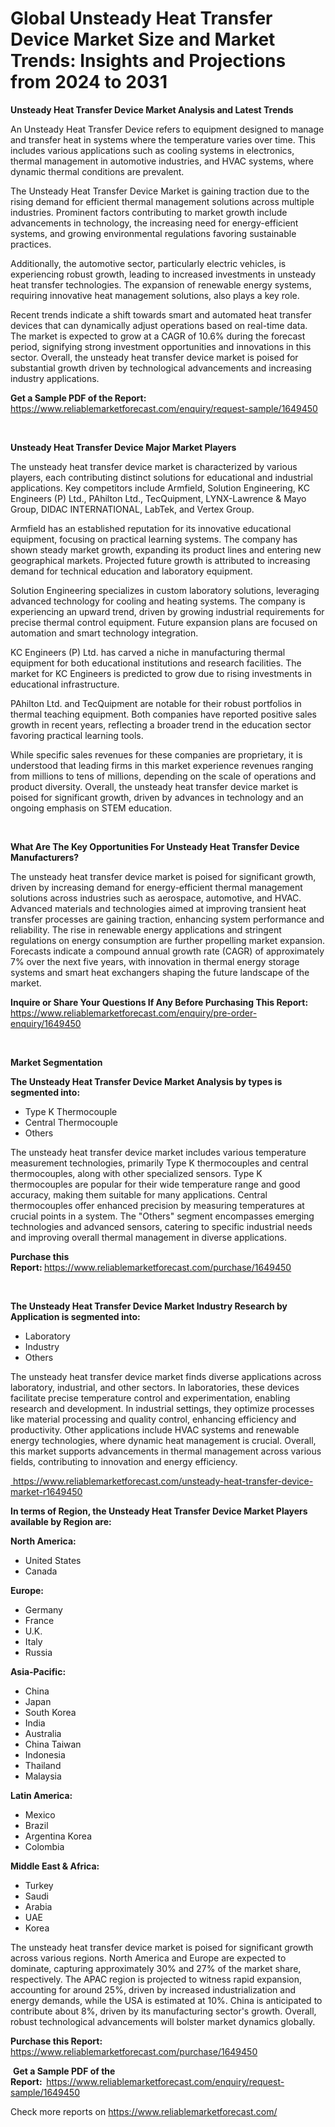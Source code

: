 <p><h1>Global Unsteady Heat Transfer Device Market Size and Market Trends: Insights and Projections from 2024 to 2031</h1></p><p><strong>Unsteady Heat Transfer Device Market Analysis and Latest Trends</strong></p>
<p><p>An Unsteady Heat Transfer Device refers to equipment designed to manage and transfer heat in systems where the temperature varies over time. This includes various applications such as cooling systems in electronics, thermal management in automotive industries, and HVAC systems, where dynamic thermal conditions are prevalent. </p><p>The Unsteady Heat Transfer Device Market is gaining traction due to the rising demand for efficient thermal management solutions across multiple industries. Prominent factors contributing to market growth include advancements in technology, the increasing need for energy-efficient systems, and growing environmental regulations favoring sustainable practices. </p><p>Additionally, the automotive sector, particularly electric vehicles, is experiencing robust growth, leading to increased investments in unsteady heat transfer technologies. The expansion of renewable energy systems, requiring innovative heat management solutions, also plays a key role. </p><p>Recent trends indicate a shift towards smart and automated heat transfer devices that can dynamically adjust operations based on real-time data. The market is expected to grow at a CAGR of 10.6% during the forecast period, signifying strong investment opportunities and innovations in this sector. Overall, the unsteady heat transfer device market is poised for substantial growth driven by technological advancements and increasing industry applications.</p></p>
<p><strong>Get a Sample PDF of the Report:&nbsp;</strong> <a href="https://www.reliablemarketforecast.com/enquiry/request-sample/1649450?utm_campaign=1950&utm_medium=2&utm_source=Github&utm_content=ia&utm_term=29122024&utm_id=unsteady-heat-transfer-device">https://www.reliablemarketforecast.com/enquiry/request-sample/1649450</a></p>
<p>&nbsp;</p>
<p><strong>Unsteady Heat Transfer Device Major Market Players</strong></p>
<p><p>The unsteady heat transfer device market is characterized by various players, each contributing distinct solutions for educational and industrial applications. Key competitors include Armfield, Solution Engineering, KC Engineers (P) Ltd., PAhilton Ltd., TecQuipment, LYNX-Lawrence & Mayo Group, DIDAC INTERNATIONAL, LabTek, and Vertex Group.</p><p>Armfield has an established reputation for its innovative educational equipment, focusing on practical learning systems. The company has shown steady market growth, expanding its product lines and entering new geographical markets. Projected future growth is attributed to increasing demand for technical education and laboratory equipment.</p><p>Solution Engineering specializes in custom laboratory solutions, leveraging advanced technology for cooling and heating systems. The company is experiencing an upward trend, driven by growing industrial requirements for precise thermal control equipment. Future expansion plans are focused on automation and smart technology integration.</p><p>KC Engineers (P) Ltd. has carved a niche in manufacturing thermal equipment for both educational institutions and research facilities. The market for KC Engineers is predicted to grow due to rising investments in educational infrastructure.</p><p>PAhilton Ltd. and TecQuipment are notable for their robust portfolios in thermal teaching equipment. Both companies have reported positive sales growth in recent years, reflecting a broader trend in the education sector favoring practical learning tools.</p><p>While specific sales revenues for these companies are proprietary, it is understood that leading firms in this market experience revenues ranging from millions to tens of millions, depending on the scale of operations and product diversity. Overall, the unsteady heat transfer device market is poised for significant growth, driven by advances in technology and an ongoing emphasis on STEM education.</p></p>
<p>&nbsp;</p>
<p><strong>What Are The Key Opportunities For Unsteady Heat Transfer Device Manufacturers?</strong></p>
<p><p>The unsteady heat transfer device market is poised for significant growth, driven by increasing demand for energy-efficient thermal management solutions across industries such as aerospace, automotive, and HVAC. Advanced materials and technologies aimed at improving transient heat transfer processes are gaining traction, enhancing system performance and reliability. The rise in renewable energy applications and stringent regulations on energy consumption are further propelling market expansion. Forecasts indicate a compound annual growth rate (CAGR) of approximately 7% over the next five years, with innovation in thermal energy storage systems and smart heat exchangers shaping the future landscape of the market.</p></p>
<p><strong>Inquire or Share Your Questions If Any Before Purchasing This Report:</strong> <a href="https://www.reliablemarketforecast.com/enquiry/pre-order-enquiry/1649450?utm_campaign=1950&utm_medium=2&utm_source=Github&utm_content=ia&utm_term=29122024&utm_id=unsteady-heat-transfer-device">https://www.reliablemarketforecast.com/enquiry/pre-order-enquiry/1649450</a></p>
<p>&nbsp;</p>
<p><strong>Market Segmentation</strong></p>
<p><strong>The Unsteady Heat Transfer Device Market Analysis by types is segmented into:</strong></p>
<p><ul><li>Type K Thermocouple</li><li>Central Thermocouple</li><li>Others</li></ul></p>
<p><p>The unsteady heat transfer device market includes various temperature measurement technologies, primarily Type K thermocouples and central thermocouples, along with other specialized sensors. Type K thermocouples are popular for their wide temperature range and good accuracy, making them suitable for many applications. Central thermocouples offer enhanced precision by measuring temperatures at crucial points in a system. The "Others" segment encompasses emerging technologies and advanced sensors, catering to specific industrial needs and improving overall thermal management in diverse applications.</p></p>
<p><strong>Purchase this Report:&nbsp;</strong><a href="https://www.reliablemarketforecast.com/purchase/1649450?utm_campaign=1950&utm_medium=2&utm_source=Github&utm_content=ia&utm_term=29122024&utm_id=unsteady-heat-transfer-device">https://www.reliablemarketforecast.com/purchase/1649450</a></p>
<p>&nbsp;</p>
<p><strong>The Unsteady Heat Transfer Device Market Industry Research by Application is segmented into:</strong></p>
<p><ul><li>Laboratory</li><li>Industry</li><li>Others</li></ul></p>
<p><p>The unsteady heat transfer device market finds diverse applications across laboratory, industrial, and other sectors. In laboratories, these devices facilitate precise temperature control and experimentation, enabling research and development. In industrial settings, they optimize processes like material processing and quality control, enhancing efficiency and productivity. Other applications include HVAC systems and renewable energy technologies, where dynamic heat management is crucial. Overall, this market supports advancements in thermal management across various fields, contributing to innovation and energy efficiency.</p></p>
<p><a href="https://www.reliablemarketforecast.com/unsteady-heat-transfer-device-market-r1649450?utm_campaign=1950&utm_medium=2&utm_source=Github&utm_content=ia&utm_term=29122024&utm_id=unsteady-heat-transfer-device">&nbsp;https://www.reliablemarketforecast.com/unsteady-heat-transfer-device-market-r1649450</a></p>
<p><strong>In terms of Region, the Unsteady Heat Transfer Device Market Players available by Region are:</strong></p>
<p>
    <p> <strong> North America: </strong>
        <ul>
            <li>United States</li>
            <li>Canada</li>
        </ul>
        </p> 
    <p> <strong> Europe: </strong>
        <ul>
            <li>Germany</li>
            <li>France</li>
            <li>U.K.</li>
            <li>Italy</li>
            <li>Russia</li>
        </ul>
        </p> 
    <p> <strong> Asia-Pacific: </strong>
        <ul>
            <li>China</li>
            <li>Japan</li>
            <li>South Korea</li>
            <li>India</li>
            <li>Australia</li>
            <li>China Taiwan</li>
            <li>Indonesia</li>
            <li>Thailand</li>
            <li>Malaysia</li>
        </ul>
        </p> 
    <p> <strong> Latin America: </strong>
        <ul>
            <li>Mexico</li>
            <li>Brazil</li>
            <li>Argentina Korea</li>
            <li>Colombia</li>
        </ul>
        </p> 
    <p> <strong> Middle East & Africa: </strong>
        <ul>
            <li>Turkey</li>
            <li>Saudi</li>
            <li>Arabia</li>
            <li>UAE</li>
            <li>Korea</li>
        </ul>
    </p>
    </p>
<p><p>The unsteady heat transfer device market is poised for significant growth across various regions. North America and Europe are expected to dominate, capturing approximately 30% and 27% of the market share, respectively. The APAC region is projected to witness rapid expansion, accounting for around 25%, driven by increased industrialization and energy demands, while the USA is estimated at 10%. China is anticipated to contribute about 8%, driven by its manufacturing sector's growth. Overall, robust technological advancements will bolster market dynamics globally.</p></p>
<p><strong>Purchase this Report: </strong><a href="https://www.reliablemarketforecast.com/purchase/1649450?utm_campaign=1950&utm_medium=2&utm_source=Github&utm_content=ia&utm_term=29122024&utm_id=unsteady-heat-transfer-device">https://www.reliablemarketforecast.com/purchase/1649450</a></p>
<p>&nbsp;<strong>Get a Sample PDF of the Report:&nbsp;&nbsp;</strong><a href="https://www.reliablemarketforecast.com/enquiry/request-sample/1649450?utm_campaign=1950&utm_medium=2&utm_source=Github&utm_content=ia&utm_term=29122024&utm_id=unsteady-heat-transfer-device">https://www.reliablemarketforecast.com/enquiry/request-sample/1649450</a></p>
<p><strong></strong></p>
<p>Check more reports on <a href="https://www.reliablemarketforecast.com/?utm_campaign=1950&utm_medium=2&utm_source=Github&utm_content=ia&utm_term=29122024&utm_id=unsteady-heat-transfer-device">https://www.reliablemarketforecast.com/</a></p>
